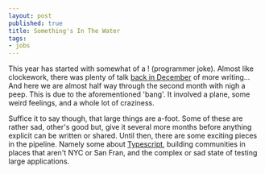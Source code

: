 ```yaml
---
layout: post
published: true
title: Something's In The Water
tags: 
- jobs
---
```


This year has started with somewhat of a ! (programmer joke).
Almost like clockework, 
there was plenty of talk [back in December][1] of more writing... 
And here we are almost half way through the second month with nigh a peep. 
This is due to the aforementioned 'bang'.
It involved a plane, some weird feelings, and a whole lot of craziness. 

Suffice it to say though, 
that large things are a-foot. 
Some of these are rather sad, other's good but, 
give it several more months before anything explicit can be written or shared. 
Until then, there are some exciting pieces in the pipeline. 
Namely some about [Typescript][2], 
building communities in places that aren't NYC or San Fran, 
and the complex or sad state of testing large applications.

[1]: /2016/12/31/and-that-is-a-2016-wrap/
[2]: http://www.typescriptlang.org/

